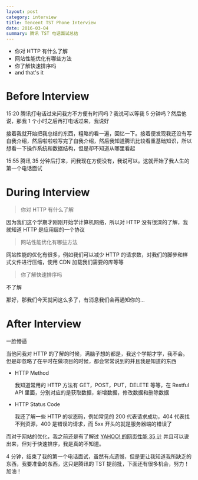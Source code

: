 ```yaml
---
layout: post
category: interview
title: Tencent TST Phone Interview
date: 2016-03-04
summary: 腾讯 TST 电话面试总结
---
```


- 你对 HTTP 有什么了解
- 网站性能优化有哪些方法
- 你了解快速排序吗
- and that's it

# Before Interview

15:20 腾讯打电话过来问我方不方便有时间吗？我说可以等我 5 分钟吗？然后他说，那我 1 个小时之后再打电话过来，我说好

接着我就开始把我总结的东西，粗略的看一遍，回忆一下。接着便发现我还没有写自我介绍，然后啦啦啦写完了自我介绍，然后我知道腾讯比较看重基础知识，所以想看一下操作系统和数据结构，但是却不知道从哪里看起

15:55 腾讯 35 分钟后打来，问我现在方便没有，我说可以。这就开始了我人生的第一个电话面试

# During Interview

> 你对 HTTP 有什么了解

因为我们这个学期才刚刚开始学计算机网络，所以对 HTTP 没有很深的了解，我就知道 HTTP 是应用层的一个协议

> 网站性能优化有哪些方法

网站性能的优化有很多，例如我们可以减少 HTTP 的请求数，对我们的脚步和样式文件进行压缩，使用 CDN 加载我们需要的库等等

> 你了解快速排序吗

不了解

那好，那我们今天就问这么多了，有消息我们会再通知你的...

# After Interview

一脸懵逼

当他问我对 HTTP 的了解的时候，满脑子想的都是，我这个学期才学，我不会。但是却忽略了在平时在做项目的时候，都会常常说到的并且我是知道的东西

- HTTP Method

	我知道常用的 HTTP 方法有 GET，POST，PUT，DELETE 等等，在 Restful API 里面，分别对应的是获取数据，新增数据，修改数据和删除数据

- HTTP Status Code

	我还了解一些 HTTP 的状态码，例如常见的 200 代表请求成功，404 代表找不到资源，400 是错误的请求，而 5xx 开头的就是服务器端的错误了
    
而对于网站的优化，我之前还是有了解过 [YAHOO! 的网页性能 35 计](https://developer.yahoo.com/performance/rules.html#page-nav) 并且可以说出来，但对于快速排序，我是真的不知道。

4 分钟，结束了我的第一个电话面试，虽然有点遗憾，但是更让我知道我所缺乏的东西，我要准备的东西，这只是腾讯的 TST 提前批，下面还有很多机会，努力！加油！

